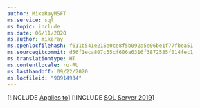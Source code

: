 ```yaml
---
author: MikeRayMSFT
ms.service: sql
ms.topic: include
ms.date: 06/11/2020
ms.author: mikeray
ms.openlocfilehash: f611b541e215e0ce8f5b092a5e06be1f77fbea51
ms.sourcegitcommit: d56f1eca807c55cf606a6316f3872585f014fec1
ms.translationtype: HT
ms.contentlocale: ru-RU
ms.lasthandoff: 09/22/2020
ms.locfileid: "90914934"
---
```

[!INCLUDE [Applies to](../../includes/applies-md.md)] [!INCLUDE [SQL Server 2019](_azdata.md)]

